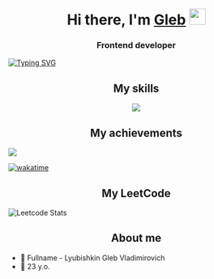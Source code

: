 <h1 align="center">Hi there, I'm <a href="https://github.com/LumbagoG" target="_blank">Gleb</a> 
<img src="https://github.com/blackcater/blackcater/raw/main/images/Hi.gif" height="32"/></h1>
<h3 align="center">Frontend developer</h3>

[![Typing SVG](https://readme-typing-svg.herokuapp.com?color=%2336BCF7&lines=I+like+JavaScript)](https://git.io/typing-svg)

<h2 align="center">My skills</h2>
<p align="center">
  <a href="https://skillicons.dev">
    <img src="https://skillicons.dev/icons?i=html,css,sass,js,ts,react,electron,redux,nextjs,tailwind,vite,webpack,babel,vercel,git,docker&perline=8" />
  </a>
</p>

<h2 align="center">My achievements</h2>

<img src="https://github-profile-trophy.vercel.app/?username=LumbagoG&theme=juicyfresh&no-bg=true" />

[![wakatime](https://wakatime.com/badge/user/018c4875-2325-497b-a3c5-5b2ac901fd7a.svg)](https://wakatime.com/@018c4875-2325-497b-a3c5-5b2ac901fd7a)

<h2 align="center">My LeetCode</h2>

![Leetcode Stats](https://leetcard.jacoblin.cool/JacobLinCool)

<h2 align="center">About me</h2>

- 👀 Fullname - Lyubishkin Gleb Vladimirovich
- 🌱 23 y.o.


<!---
LumbagoG/LumbagoG is a ✨ special ✨ repository because its `README.md` (this file) appears on your GitHub profile.
You can click the Preview link to take a look at your changes.
--->
